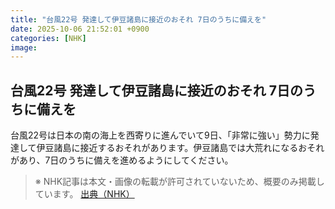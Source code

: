 ```yaml
---
title: "台風22号 発達して伊豆諸島に接近のおそれ 7日のうちに備えを"
date: 2025-10-06 21:52:01 +0900
categories: [NHK]
image: 
---
```

## 台風22号 発達して伊豆諸島に接近のおそれ 7日のうちに備えを

台風22号は日本の南の海上を西寄りに進んでいて9日、「非常に強い」勢力に発達して伊豆諸島に接近するおそれがあります。伊豆諸島では大荒れになるおそれがあり、7日のうちに備えを進めるようにしてください。

> ※ NHK記事は本文・画像の転載が許可されていないため、概要のみ掲載しています。
[出典（NHK）](http://www3.nhk.or.jp/news/html/20251007/k10014942971000.html)
